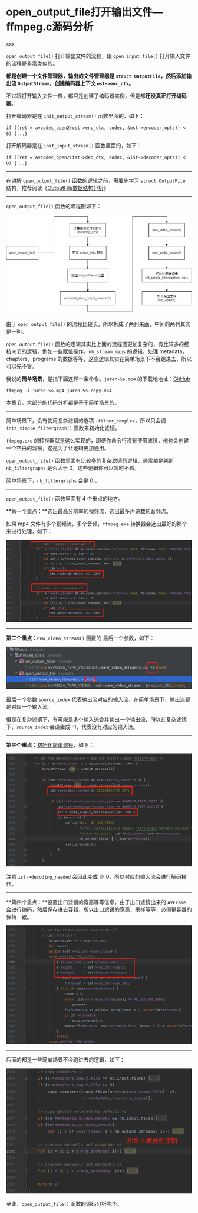 # open_output_file打开输出文件—ffmpeg.c源码分析

<div id="meta-description---">xxx</div>

`open_output_file()` 打开输出文件的流程，跟 `open_input_file()` 打开输入文件的流程是非常类似的。

**都是创建一个文件管理器，输出的文件管理器是 `struct OutputFile`，然后添加输出流 `OutputStream`，创建编码器上下文 `ost->enc_ctx`。**

不过跟打开输入文件一样，都只是创建了编码器实例，但是都**还没真正打开编码器**。

打开编码器是在 `init_output_stream()` 函数里面的，如下：

```
if ((ret = avcodec_open2(ost->enc_ctx, codec, &ost->encoder_opts)) < 0) {...}
```

打开解码器是在 `init_input_stream()` 函数里面的，如下：

```
if ((ret = avcodec_open2(ist->dec_ctx, codec, &ist->decoder_opts)) < 0) {...}
```

----

在讲解 `open_output_file()` 函数的逻辑之前，需要先学习 `struct OutputFile ` 结构，推荐阅读《[OutputFile数据结构分析](https://ffmpeg.xianwaizhiyin.net/ffmpeg/struct_outputfile.html)》

---

`open_output_file()` 函数的流程图如下：

![0-1](open_output_file\0-1.jpg)

由于 `open_output_file()` 的流程比较长，所以拆成了两列来画，中间的两列其实是一列。

`open_output_file()` 函数的逻辑其实比上面的流程图更加复杂的，有比较多的细枝末节的逻辑，例如一些赋值操作，`nb_stream_maps` 的逻辑，处理 metadata，chapters，programs 的数据等等，这些逻辑其实在简单场景下不会跑进去，所以可以先不管。

我说的**简单场景**，是指下面这样一条命令。`juren-5s.mp4` 的下载地地址：[GitHub](https://github.com/lokenetwork/FFmpeg-Principle/blob/main/ffplay/juren-5s.mp4)

```
ffmpeg -i juren-5s.mp4 juren-5s-copy.mp4
```

本章节，大部分的代码分析都是基于简单场景的。

------

简单场景下，没有使用复杂滤镜的选项 `-filter_complex`，所以只会调 `init_simple_filtergraph()` 函数来初始化滤镜。

`ffmpeg.exe` 的转换器就是这么实现的，即便你命令行没有使用滤镜，他也会创建一个空白的滤镜，这是为了让逻辑更加通用。

`open_output_file()` 函数里面有比较多的复杂滤镜的逻辑，通常都是判断 `nb_filtergraphs` 是否大于 0，这些逻辑你可以暂时不看。

简单场景下，`nb_filtergraphs` 会是 0 。

---

`open_output_file()` 函数里面有 4 个重点的地方。

**第一个重点：**选出最高分辨率的视频流，选出最多声道数的音频流。

如果 mp4 文件有多个视频流，多个音频，`ffmpeg.exe` 转换器会选出最好的那个来进行处理，如下：

![0-1-1](open_output_file\0-1-1.png)

---

**第二个重点：**`new_video_stream()` 函数的 最后一个参数，如下：

![0-2](open_output_file\0-2.png)

最后一个参数 `source_index` 代表输出流对应的输入流，在简单场景下，输出流都是对应一个输入流。

但是在复杂滤镜下，有可能是多个输入流合并输出一个输出流，所以在复杂滤镜下，`source_index` 会设置成 -1，代表没有对应的输入流。

---

**第三个重点**：[初始化简单滤镜](https://ffmpeg.xianwaizhiyin.net/ffmpeg/init_simple_filtergraph.html)，如下：

![0-3](open_output_file\0-3.png)

注意 `ist->decoding_needed` 会因此变成 非 0，所以对应的输入流会进行解码操作。

---

**第四个重点：**设置出口滤镜的宽高等等信息，由于出口滤镜出来的 `AVFrame` 会进行编码，然后保存进去容器，所以出口滤镜的宽高，采样等等，必须更容器的保持一致。

![0-4](open_output_file\0-4.png)

---

后面的都是一些简单场景不会跑进去的逻辑，如下：

![0-5](open_output_file\0-5.png)

至此，`open_output_file()` 函数的源码分析完毕。


